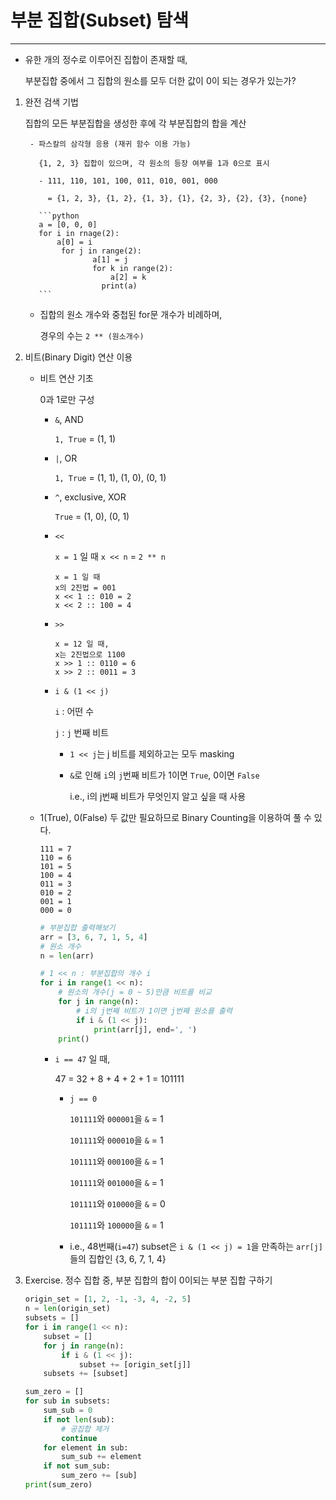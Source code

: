 # 부분 집합(Subset) 탐색

---

- 유한 개의 정수로 이루어진 집합이 존재할 때,

  부분집합 중에서 그 집합의 원소를 모두 더한 값이 0이 되는 경우가 있는가?

1. 완전 검색 기법

      집합의 모든 부분집합을 생성한 후에 각 부분집합의 합을 계산

        - 파스칼의 삼각형 응용 (재귀 함수 이용 가능)

          {1, 2, 3} 집합이 있으며, 각 원소의 등장 여부를 1과 0으로 표시

          - 111, 110, 101, 100, 011, 010, 001, 000

            = {1, 2, 3}, {1, 2}, {1, 3}, {1}, {2, 3}, {2}, {3}, {none}

          ```python
          a = [0, 0, 0]
          for i in rnage(2):
              a[0] = i
               for j in range(2):
                      a[1] = j
                      for k in range(2):
                          a[2] = k
          				print(a)
          ```

      - 집합의 원소 개수와 중첩된 for문 개수가 비례하며,

        경우의 수는 `2 ** (원소개수)`

2. 비트(Binary Digit) 연산 이용

      - 비트 연산 기초

        0과 1로만 구성

        - `&`, AND

          `1, True` = (1, 1)

        - `|`, OR

          `1, True` = (1, 1), (1, 0), (0, 1)

        - `^`, exclusive, XOR

          `True` = (1, 0), (0, 1)

        - `<<`

          `x = 1` 일 때 `x << n` = `2 ** n`

          ```
          x = 1 일 때
          x의 2진법 = 001
          x << 1 :: 010 = 2
          x << 2 :: 100 = 4
          ```

        - `>>`

          ```
          x = 12 일 때,
          x는 2진법으로 1100
          x >> 1 :: 0110 = 6
          x >> 2 :: 0011 = 3 
          ```

        - `i & (1 << j)`

          `i` : 어떤 수

          `j` : `j` 번째 비트

          - `1 << j`는 j 비트를 제외하고는 모두 masking

          - `&`로 인해 `i`의 `j`번째 비트가 1이면 `True`, 0이면 `False`

            i.e., i의 j번째 비트가 무엇인지 알고 싶을 때 사용

      - 1(True), 0(False) 두 값만 필요하므로 Binary Counting을 이용하여 풀 수 있다.

        ```
        111 = 7
        110 = 6
        101 = 5
        100 = 4
        011 = 3
        010 = 2
        001 = 1
        000 = 0
        ```

        ```python
        # 부분집합 출력해보기
        arr = [3, 6, 7, 1, 5, 4]
        # 원소 개수
        n = len(arr)
        
        # 1 << n : 부분집합의 개수 i
        for i in range(1 << n):
            # 원소의 개수(j = 0 ~ 5)만큼 비트를 비교
            for j in range(n):
                # i의 j번째 비트가 1이면 j번째 원소를 출력
                if i & (1 << j):
                    print(arr[j], end=', ')
            print()
        ```

        - `i == 47` 일 때,

          47 = 32 + 8 + 4  + 2 + 1 = 101111

          - `j == 0`

            `101111`와 `000001`을 `&` = 1

            `101111`와 `000010`을 `&` = 1

            `101111`와 `000100`을 `&` = 1

            `101111`와 `001000`을 `&` = 1

            `101111`와 `010000`을 `&` = 0

            `101111`와 `100000`을 `&` = 1

          - i.e., 48번째(`i=47`) subset은 `i & (1 << j) = 1`을 만족하는 `arr[j]`들의 집합인 {3, 6, 7, 1, 4}

3. Exercise. 정수 집합 중, 부분 집합의 합이 0이되는 부분 집합 구하기

      ```python
      origin_set = [1, 2, -1, -3, 4, -2, 5]
      n = len(origin_set)
      subsets = []
      for i in range(1 << n):
          subset = []
          for j in range(n):
              if i & (1 << j):
                  subset += [origin_set[j]]
          subsets += [subset]
      
      sum_zero = []
      for sub in subsets:
          sum_sub = 0
          if not len(sub):
              # 공집합 제거
              continue
          for element in sub:
              sum_sub += element
          if not sum_sub:
              sum_zero += [sub]
      print(sum_zero)
      ```
